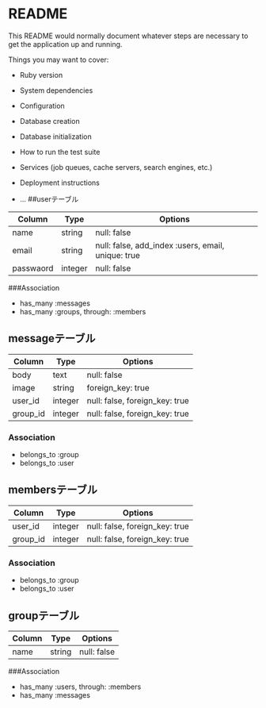 # README

This README would normally document whatever steps are necessary to get the
application up and running.

Things you may want to cover:

* Ruby version

* System dependencies

* Configuration

* Database creation

* Database initialization

* How to run the test suite

* Services (job queues, cache servers, search engines, etc.)

* Deployment instructions

* ...
##userテーブル

|Column|Type|Options|
|------|----|-------|
|name|string|null: false|
|email|string|null: false, add_index :users, email, unique: true|
|passwaord|integer|null: false|

###Association
- has_many :messages
- has_many :groups, through: :members




## messageテーブル

|Column|Type|Options|
|------|----|-------|
|body|text|null: false|
|image|string|foreign_key: true|
|user_id|integer|null: false, foreign_key: true|
|group_id|integer|null: false, foreign_key: true|

### Association
- belongs_to :group
- belongs_to :user




## membersテーブル

|Column|Type|Options|
|------|----|-------|
|user_id|integer|null: false, foreign_key: true|
|group_id|integer|null: false, foreign_key: true|

### Association
- belongs_to :group
- belongs_to :user


## groupテーブル

|Column|Type|Options|
|------|----|-------|
|name|string|null: false|

###Association
- has_many :users, through: :members
- has_many :messages



